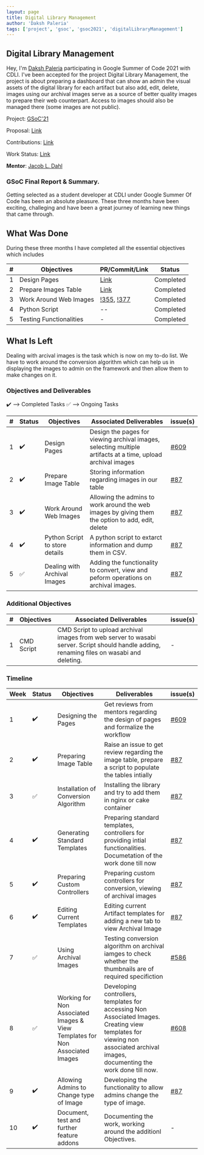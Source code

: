 ```yaml
---
layout: page
title: Digital Library Management
author: 'Daksh Paleria'
tags: ['project', 'gsoc', 'gsoc2021', 'digitalLibraryManagement']
---
```


## Digital Library Management

Hey, I'm [Daksh Paleria](https://www.linkedin.com/in/daksh-paleria-606211190/) participating in Google Summer of Code 2021 with CDLI.
I've been accepted for the project Digital Library Management, the project is about preparing a dashboard that can show an admin the visual assets of the digital library for each artifact but also add, edit, delete, images using our archival images serve as a source of better quality images to prepare their web counterpart. Access to images should also be managed there (some images are not public).


Project: [GSoC'21](https://summerofcode.withgoogle.com/projects/#6327175881424896)

Proposal: [Link](https://docs.google.com/document/d/1_B54MqUZHQOMm2iRRvYYVMqDiDcIz5tq9iY6Qm7fvnw/edit?usp=sharing)

Contributions: [Link](https://gitlab.com/cdli/framework/-/merge_requests?scope=all&utf8=%E2%9C%93&state=all&author_username=dakshp07)

Work Status: [Link](https://drive.google.com/drive/folders/17zfao7u9gfowSWieSYWuw8JJVlluXdE0?usp=sharing)

**Mentor**: [Jacob L. Dahl](mailto:jacob.dahl@orinst.ox.ac.uk)

### GSoC Final Report & Summary.
Getting selected as a student developer at CDLI under Google Summer Of Code has been an absolute pleasure. These three months have been exciting, challeging and have been a great journey of learning new things that came through.

## What Was Done
During these three months I have completed all the essential objectives which includes

| \# | Objectives | PR/Commit/Link | Status |
|----|-------------|----------------|--------|
| 1 | Design Pages   | [Link](https://www.figma.com/file/jOKep53xdWK6YS6Xqtqoef/CDLI-GSoC-Design?node-id=0%3A1) | Completed  |
| 2 | Prepare Images Table  |  [Link](https://gitlab.com/cdli/framework/-/issues/87#note_602032029)  | Completed |
| 3  |  Work Around Web Images   |  [!355](https://gitlab.com/cdli/framework/-/merge_requests/355), [!377](https://gitlab.com/cdli/framework/-/merge_requests/377/)  | Completed   |
| 4  |  Python Script | --  | Completed |
| 5  | Testing Functionalities | - | Completed |

## What Is Left
Dealing with arcival images is the task which is now on my to-do list. We have to work around the conversion algorithm which can help us in displaying the images to admin on the framework and then allow them to make changes on it. 

### Objectives and Deliverables

:heavy_check_mark: --> Completed Tasks
:white_check_mark: --> Ongoing Tasks

| \# | Status  | Objectives                    | Associated Deliverables         | issue(s) |
| --- | --- | ----------------------------- | ---------------------------------------------- | -------- |
| 1 | :heavy_check_mark: | Design Pages | Design the pages for viewing archival images, selecting multiple artifacts at a time, upload archival images | [#609](https://gitlab.com/cdli/framework/-/issues/609) |
| 2 | :heavy_check_mark: | Prepare Image Table | Storing information regarding images in our table | [#87](https://gitlab.com/cdli/framework/-/issues/87) |
| 3 | :heavy_check_mark: | Work Around Web Images | Allowing the admins to work around the web images by giving them the option to add, edit, delete | [#87](https://gitlab.com/cdli/framework/-/issues/87) |
| 4 | :heavy_check_mark: | Python Script to store details | A python script to extarct information and dump them in CSV. | [#87](https://gitlab.com/cdli/framework/-/issues/87) |
| 5 | :white_check_mark: | Dealing with Archival Images | Adding the functionality to convert, view and peform operations on  archival images. | [#87](https://gitlab.com/cdli/framework/-/issues/87) |  


### Additional Objectives

| \# | Objectives         | Associated Deliverables                                             | issue(s) |
| --- |------------------ | ------------------------------------------------------------------- | -------- |
| 1 | CMD Script  | CMD Script to upload archival images from web server to wasabi server. Script should handle adding, renaming files on wasabi and deleting. | - |


### Timeline  

| Week  | Status |Objectives | Deliverables | issue(s)
|---|---|---|---| --- |
|1| :heavy_check_mark: | Designing the Pages | Get reviews from mentors regarding the design of pages and formalize the workflow | [#609](https://gitlab.com/cdli/framework/-/issues/609) |
|2| :heavy_check_mark: | Preparing Image Table   | Raise an issue to get review regarding the image table, prepare a script to populate the tables intially | [#87](https://gitlab.com/cdli/framework/-/issues/87)  |
|3| :white_check_mark: | Installation of Conversion Algorithm | Installing the library and try to add them in nginx or cake container | [#87](https://gitlab.com/cdli/framework/-/issues/87)  |
|4| :heavy_check_mark: | Generating Standard Templates  | Preparing standard templates, controllers for providing intial functionalities. Documetation of the work done till now | [#87](https://gitlab.com/cdli/framework/-/issues/87)  |
|5| :heavy_check_mark: | Preparing Custom Controllers  | Preparing custom controllers for conversion, viewing of archival images |[#87](https://gitlab.com/cdli/framework/-/issues/87)   |
|6| :heavy_check_mark:| Editing Current Templates | Editing current Artifact templates for adding a new tab to view Archival Image | [#87](https://gitlab.com/cdli/framework/-/issues/87)  |
|7| :white_check_mark: | Using Archival Images  | Testing conversion algorithm on archival iamges to check whether the thumbnails are of required specifiction | [#586](https://gitlab.com/cdli/framework/-/issues/586) |
|8| :white_check_mark: | Working for Non Associated Images & View Templates for Non Associated Images | Developing controllers, templates for accessing Non Associated Images. Creating view templates for viewing non associated archival images, documenting the work done till now. | [#608](https://gitlab.com/cdli/framework/-/issues/608) |
|9| :heavy_check_mark: | Allowing Admins to Change type of Image | Developing the functionality to allow admins change the type of image. | [#87](https://gitlab.com/cdli/framework/-/issues/87) |
|10| :heavy_check_mark: | Document, test and further feature addons | Documenting the work, working around the additionl Objectives. | - |